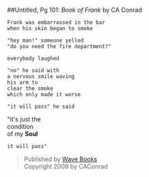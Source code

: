 ##Untitled, Pg 101: _Book of Frank_ by CA Conrad


```
Frank was embarrassed in the bar
when his skin began to smoke
```

```
"hey man!" someone yelled  
"do you need the fire department?"
```

```
everybody laughed
```

```
"no" he said with   
a nervous smile waving  
his arm to   
clear the smoke  
which only made it worse  
```

```
"it will pass" he said
```


"it's just the   
condition   
of my **Soul** 


```
it will pass"
```

>Published by [Wave Books](www.wavepoetry.com)    
Copyright 2009 by CAConrad
